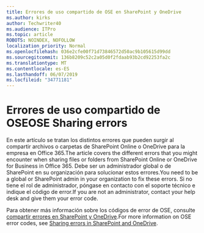 ```yaml
---
title: Errores de uso compartido de OSE en SharePoint y OneDrive
ms.author: kirks
author: Techwriter40
ms.audience: ITPro
ms.topic: article
ROBOTS: NOINDEX, NOFOLLOW
localization_priority: Normal
ms.openlocfilehash: 036e2cfe00f71d73846572d50ac9b105615d99dd
ms.sourcegitcommit: 136b8209c52c2a05d0f2fdaab93b2cd92253fa2c
ms.translationtype: MT
ms.contentlocale: es-ES
ms.lasthandoff: 06/07/2019
ms.locfileid: "34771181"
---
```

# <a name="ose-sharing-errors"></a><span data-ttu-id="f3b5d-102">Errores de uso compartido de OSE</span><span class="sxs-lookup"><span data-stu-id="f3b5d-102">OSE Sharing errors</span></span>

<span data-ttu-id="f3b5d-103">En este artículo se tratan los distintos errores que pueden surgir al compartir archivos o carpetas de SharePoint Online o OneDrive para la empresa en Office 365.</span><span class="sxs-lookup"><span data-stu-id="f3b5d-103">The article covers the different errors that you might encounter when sharing files or folders from SharePoint Online or OneDrive for Business in Office 365.</span></span> <span data-ttu-id="f3b5d-104">Debe ser un administrador global o de SharePoint en su organización para solucionar estos errores.</span><span class="sxs-lookup"><span data-stu-id="f3b5d-104">You need to be a global or SharePoint admin in your organization to fix these errors.</span></span> <span data-ttu-id="f3b5d-105">Si no tiene el rol de administrador, póngase en contacto con el soporte técnico e indique el código de error.</span><span class="sxs-lookup"><span data-stu-id="f3b5d-105">If you are not an administrator, contact your help desk and give them your error code.</span></span>

<span data-ttu-id="f3b5d-106">Para obtener más información sobre los códigos de error de OSE, consulte [compartir errores en SharePoint y OneDrive](https://docs.microsoft.com/sharepoint/sharepoint-onedrive-error-message).</span><span class="sxs-lookup"><span data-stu-id="f3b5d-106">For more information on OSE error codes, see [Sharing errors in SharePoint and OneDrive](https://docs.microsoft.com/sharepoint/sharepoint-onedrive-error-message).</span></span>
